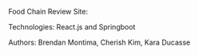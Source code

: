 Food Chain Review Site:

Technologies: React.js and Springboot 

Authors: Brendan Montima, Cherish Kim, Kara Ducasse 

